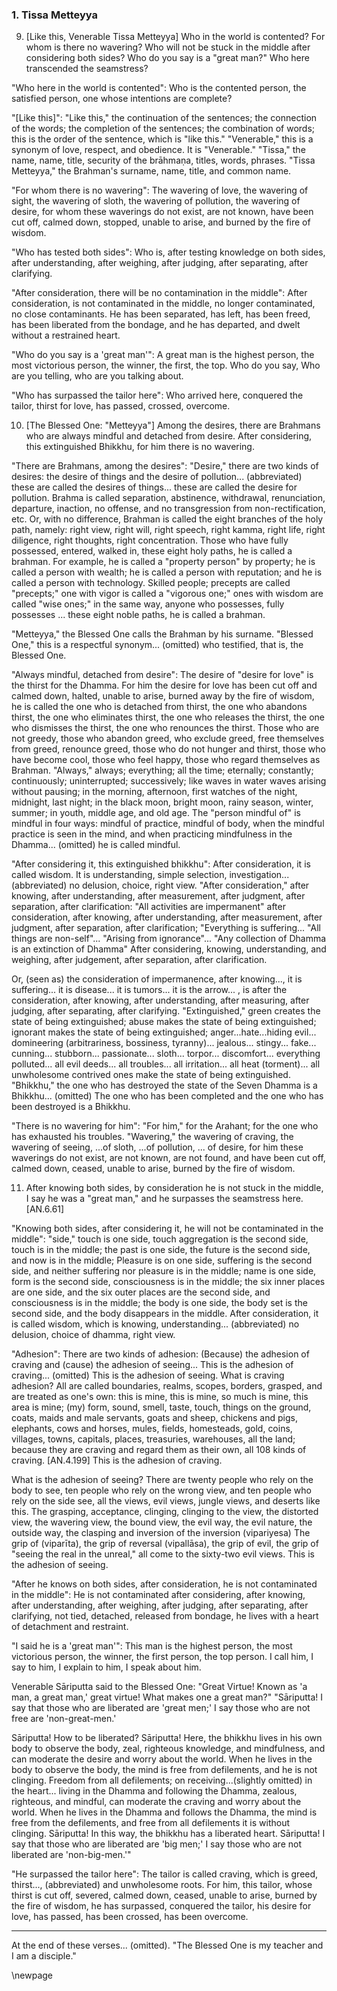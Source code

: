 ### 1. Tissa Metteyya

9. [Like this, Venerable Tissa Metteyya] Who in the world is contented? For whom
   is there no wavering?
Who will not be stuck in the middle after considering both sides?
Who do you say is a "great man?" Who here transcended the seamstress?

"Who here in the world is contented": Who is the contented person, the
satisfied person, one whose intentions are complete?

"[Like this]": "Like this," the continuation of the sentences; the connection
of the words; the completion of the sentences; the combination of words; this is
the order of the sentence, which is "like this." "Venerable," this is a synonym
of love, respect, and obedience. It is "Venerable." "Tissa," the name, name,
title, security of the brāhmaṇa, titles, words, phrases. "Tissa Metteyya," the
Brahman's surname, name, title, and common name.

"For whom there is no wavering": The wavering of love, the wavering of sight,
the wavering of sloth, the wavering of pollution, the wavering of desire, for
whom these waverings do not exist, are not known, have been cut off, calmed
down, stopped, unable to arise, and burned by the fire of wisdom.

"Who has tested both sides": Who is, after testing knowledge on both sides,
after understanding, after weighing, after judging, after separating, after
clarifying.

"After consideration, there will be no contamination in the middle": After
consideration, is not contaminated in the middle, no longer contaminated, no
close contaminants. He has been separated, has left, has been freed, has been
liberated from the bondage, and he has departed, and dwelt without a restrained
heart.

"Who do you say is a 'great man'": A great man is the highest person, the most
victorious person, the winner, the first, the top. Who do you say, Who are you
telling, who are you talking about.

"Who has surpassed the tailor here": Who arrived here, conquered the tailor,
thirst for love, has passed, crossed, overcome.

10. [The Blessed One: "Metteyya"] Among the desires, there are Brahmans who are
    always mindful and detached from desire.
After considering, this extinguished Bhikkhu, for him there is no wavering.

"There are Brahmans, among the desires": "Desire," there are two kinds of
desires: the desire of things and the desire of pollution... (abbreviated) these
are called the desires of things... these are called the desire for pollution.
Brahma is called separation, abstinence, withdrawal, renunciation, departure,
inaction, no offense, and no transgression from non-rectification, etc. Or, with
no difference, Brahman is called the eight branches of the holy path, namely:
right view, right will, right speech, right kamma, right life, right diligence,
right thoughts, right concentration. Those who have fully possessed, entered,
walked in, these eight holy paths, he is called a brahman. For example, he is
called a "property person" by property; he is called a person with wealth; he is
called a person with reputation; and he is called a person with technology.
Skilled people; precepts are called "precepts;" one with vigor is called a
"vigorous one;" ones with wisdom are called "wise ones;" in the same way, anyone
who possesses, fully possesses ... these eight noble paths, he is called a
brahman.

"Metteyya," the Blessed One calls the Brahman by his surname. "Blessed One,"
this is a respectful synonym... (omitted) who testified, that is, the Blessed
One.

"Always mindful, detached from desire": The desire of "desire for love" is the
thirst for the Dhamma. For him the desire for love has been cut off and calmed
down, halted, unable to arise, burned away by the fire of wisdom, he is called
the one who is detached from thirst, the one who abandons thirst, the one who
eliminates thirst, the one who releases the thirst, the one who dismisses the
thirst, the one who renounces the thirst. Those who are not greedy, those who
abandon greed, who exclude greed, free themselves from greed, renounce greed,
those who do not hunger and thirst, those who have become cool, those who feel
happy, those who regard themselves as Brahman. "Always," always; everything; all
the time; eternally; constantly; continuously; uninterrupted; successively; like
waves in water waves arising without pausing; in the morning, afternoon, first
watches of the night, midnight, last night; in the black moon, bright moon,
rainy season, winter, summer; in youth, middle age, and old age. The "person
mindful of" is mindful in four ways: mindful of practice, mindful of body, when
the mindful practice is seen in the mind, and when practicing mindfulness in the
Dhamma... (omitted) he is called mindful.

"After considering it, this extinguished bhikkhu": After consideration, it is
called wisdom. It is understanding, simple selection, investigation...
(abbreviated) no delusion, choice, right view. "After consideration," after
knowing, after understanding, after measurement, after judgment, after
separation, after clarification: "All activities are impermanent" after
consideration, after knowing, after understanding, after measurement, after
judgment, after separation, after clarification; "Everything is suffering...
"All things are non-self"... "Arising from ignorance"... "Any collection of
Dhamma is an extinction of Dhamma" After considering, knowing, understanding,
and weighing, after judgement, after separation, after clarification.

Or, (seen as) the consideration of impermanence, after knowing..., it is
suffering... it is disease... it is tumors... it is the arrow... , is after the
consideration, after knowing, after understanding, after measuring, after
judging, after separating, after clarifying. "Extinguished," green creates the
state of being extinguished; abuse makes the state of being extinguished;
ignorant makes the state of being extinguished; anger...hate...hiding evil...
domineering (arbitrariness, bossiness, tyranny)... jealous... stingy... fake...
cunning... stubborn... passionate... sloth... torpor... discomfort... everything
polluted... all evil deeds... all troubles... all irritation... all heat
(torment)... all unwholesome contrived ones make the state of being
extinguished. "Bhikkhu," the one who has destroyed the state of the Seven Dhamma
is a Bhikkhu... (omitted) The one who has been completed and the one who has
been destroyed is a Bhikkhu.

"There is no wavering for him": "For him," for the Arahant; for the one who has
exhausted his troubles. "Wavering," the wavering of craving, the wavering of
seeing, ...of sloth, ...of pollution, ... of desire, for him these waverings do
not exist, are not known, are not found, and have been cut off, calmed down,
ceased, unable to arise, burned by the fire of wisdom.

11. After knowing both sides, by consideration he is not stuck in the middle,
I say he was a "great man," and he surpasses the seamstress here. [AN.6.61]

"Knowing both sides, after considering it, he will not be contaminated in the
middle": "side," touch is one side, touch aggregation is the second side, touch
is in the middle; the past is one side, the future is the second side, and now
is in the middle; Pleasure is on one side, suffering is the second side, and
neither suffering nor pleasure is in the middle; name is one side, form is the
second side, consciousness is in the middle; the six inner places are one side,
and the six outer places are the second side, and consciousness is in the
middle; the body is one side, the body set is the second side, and the body
disappears in the middle. After consideration, it is called wisdom, which is
knowing, understanding... (abbreviated) no delusion, choice of dhamma, right
view.

"Adhesion": There are two kinds of adhesion: (Because) the adhesion of craving
and (cause) the adhesion of seeing... This is the adhesion of craving...
(omitted) This is the adhesion of seeing. What is craving adhesion? All are
called boundaries, realms, scopes, borders, grasped, and are treated as one's
own: this is mine, this is mine, so much is mine, this area is mine; (my) form,
sound, smell, taste, touch, things on the ground, coats, maids and male
servants, goats and sheep, chickens and pigs, elephants, cows and horses, mules,
fields, homesteads, gold, coins, villages, towns, capitals, places, treasuries,
warehouses, all the land; because they are craving and regard them as their own,
all 108 kinds of craving. [AN.4.199] This is the adhesion of craving.

What is the adhesion of seeing? There are twenty people who rely on the body to
see, ten people who rely on the wrong view, and ten people who rely on the side
see, all the views, evil views, jungle views, and deserts like this. The
grasping, acceptance, clinging, clinging to the view, the distorted view, the
wavering view, the bound view, the evil way, the evil nature, the outside way,
the clasping and inversion of the inversion (vipariyesa) The grip of (viparīta),
the grip of reversal (vipallāsa), the grip of evil, the grip of "seeing the real
in the unreal," all come to the sixty-two evil views. This is the adhesion of
seeing.

"After he knows on both sides, after consideration, he is not contaminated in
the middle": He is not contaminated after considering, after knowing, after
understanding, after weighing, after judging, after separating, after
clarifying, not tied, detached, released from bondage, he lives with a heart of
detachment and restraint.

"I said he is a 'great man'": This man is the highest person, the most
victorious person, the winner, the first person, the top person. I call him, I
say to him, I explain to him, I speak about him.

Venerable Sāriputta said to the Blessed One: "Great Virtue! Known as 'a man, a
great man,' great virtue! What makes one a great man?" "Sāriputta! I say that
those who are liberated are 'great men;' I say those who are not free are
'non-great-men.'

Sāriputta! How to be liberated? Sāriputta! Here, the bhikkhu lives in his own
body to observe the body, zeal, righteous knowledge, and mindfulness, and can
moderate the desire and worry about the world. When he lives in the body to
observe the body, the mind is free from defilements, and he is not clinging.
Freedom from all defilements; on receiving...(slightly omitted) in the heart...
living in the Dhamma and following the Dhamma, zealous, righteous, and mindful,
can moderate the craving and worry about the world. When he lives in the Dhamma
and follows the Dhamma, the mind is free from the defilements, and free from all
defilements it is without clinging. Sāriputta! In this way, the bhikkhu has a
liberated heart. Sāriputta! I say that those who are liberated are 'big men;' I
say those who are not liberated are 'non-big-men.'"

"He surpassed the tailor here": The tailor is called craving, which is greed,
thirst..., (abbreviated) and unwholesome roots. For him, this tailor, whose
thirst is cut off, severed, calmed down, ceased, unable to arise, burned by the
fire of wisdom, he has surpassed, conquered the tailor, his desire for love, has
passed, has been crossed, has been overcome.

---

At the end of these verses... (omitted). "The Blessed One is my teacher and I am
a disciple."

\newpage
